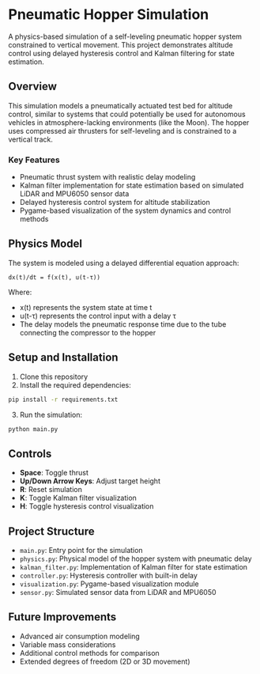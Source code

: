 # Pneumatic Hopper Simulation

A physics-based simulation of a self-leveling pneumatic hopper system constrained to vertical movement. This project demonstrates altitude control using delayed hysteresis control and Kalman filtering for state estimation.

## Overview

This simulation models a pneumatically actuated test bed for altitude control, similar to systems that could potentially be used for autonomous vehicles in atmosphere-lacking environments (like the Moon). The hopper uses compressed air thrusters for self-leveling and is constrained to a vertical track.

### Key Features

- Pneumatic thrust system with realistic delay modeling
- Kalman filter implementation for state estimation based on simulated LiDAR and MPU6050 sensor data
- Delayed hysteresis control system for altitude stabilization
- Pygame-based visualization of the system dynamics and control methods

## Physics Model

The system is modeled using a delayed differential equation approach:

```
dx(t)/dt = f(x(t), u(t-τ))
```

Where:
- x(t) represents the system state at time t
- u(t-τ) represents the control input with a delay τ
- The delay models the pneumatic response time due to the tube connecting the compressor to the hopper

## Setup and Installation

1. Clone this repository
2. Install the required dependencies:

```bash
pip install -r requirements.txt
```

3. Run the simulation:

```bash
python main.py
```

## Controls

- **Space**: Toggle thrust
- **Up/Down Arrow Keys**: Adjust target height
- **R**: Reset simulation
- **K**: Toggle Kalman filter visualization
- **H**: Toggle hysteresis control visualization

## Project Structure

- `main.py`: Entry point for the simulation
- `physics.py`: Physical model of the hopper system with pneumatic delay
- `kalman_filter.py`: Implementation of Kalman filter for state estimation
- `controller.py`: Hysteresis controller with built-in delay
- `visualization.py`: Pygame-based visualization module
- `sensor.py`: Simulated sensor data from LiDAR and MPU6050

## Future Improvements

- Advanced air consumption modeling
- Variable mass considerations
- Additional control methods for comparison
- Extended degrees of freedom (2D or 3D movement)
